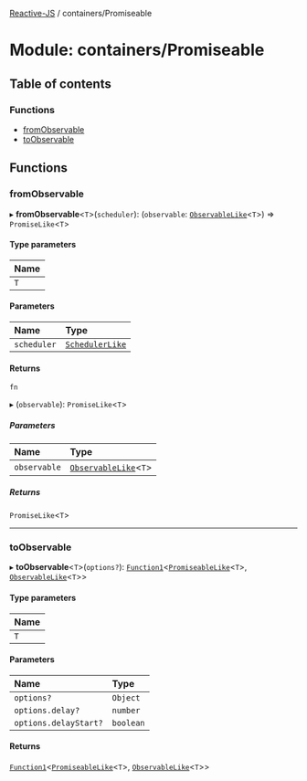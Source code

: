 [Reactive-JS](../README.md) / containers/Promiseable

# Module: containers/Promiseable

## Table of contents

### Functions

- [fromObservable](containers_Promiseable.md#fromobservable)
- [toObservable](containers_Promiseable.md#toobservable)

## Functions

### fromObservable

▸ **fromObservable**<`T`\>(`scheduler`): (`observable`: [`ObservableLike`](../interfaces/rx.ObservableLike.md)<`T`\>) => `PromiseLike`<`T`\>

#### Type parameters

| Name |
| :------ |
| `T` |

#### Parameters

| Name | Type |
| :------ | :------ |
| `scheduler` | [`SchedulerLike`](../interfaces/scheduling.SchedulerLike.md) |

#### Returns

`fn`

▸ (`observable`): `PromiseLike`<`T`\>

##### Parameters

| Name | Type |
| :------ | :------ |
| `observable` | [`ObservableLike`](../interfaces/rx.ObservableLike.md)<`T`\> |

##### Returns

`PromiseLike`<`T`\>

___

### toObservable

▸ **toObservable**<`T`\>(`options?`): [`Function1`](functions.md#function1)<[`PromiseableLike`](../interfaces/containers.PromiseableLike.md)<`T`\>, [`ObservableLike`](../interfaces/rx.ObservableLike.md)<`T`\>\>

#### Type parameters

| Name |
| :------ |
| `T` |

#### Parameters

| Name | Type |
| :------ | :------ |
| `options?` | `Object` |
| `options.delay?` | `number` |
| `options.delayStart?` | `boolean` |

#### Returns

[`Function1`](functions.md#function1)<[`PromiseableLike`](../interfaces/containers.PromiseableLike.md)<`T`\>, [`ObservableLike`](../interfaces/rx.ObservableLike.md)<`T`\>\>
